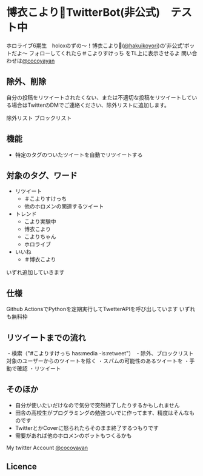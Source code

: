 # 博衣こより🧪TwitterBot(非公式)　テスト中

ホロライブ6期生　holoxのずの〜！博衣こより🧪([@hakuikoyori](https://twitter.com/hakuikoyori))の'非公式'ボットだよ〜
フォローしてくれたら＃こよりすけっち をTL上に表示させるよ
問い合わせは[@cocoyayan](https://twitter.com/cocoyayan)



## 除外、削除
自分の投稿をリツイートされたくない、または不適切な投稿をリツイートしている場合はTwitterのDMでご連絡ください、除外リストに追加します。

除外リスト
ブロックリスト

## 機能
- 特定のタグのついたツイートを自動でリツイートする             <!--check_tag-->


## 対象のタグ、ワード
- リツイート
  - ＃こよりすけっち
  - 他のホロメンの関連するツイート
- トレンド
  - こより実験中
  - 博衣こより
  - こよりちゃん
  - ホロライブ
- いいね
  - ＃博衣こより

いずれ追加していきます

## 仕様
Github ActionsでPythonを定期実行してTwetterAPIを呼び出しています
いずれも無料枠

## リツイートまでの流れ
・検索（"#こよりすけっち has:media -is:retweet"）
・除外、ブロックリスト対象のユーザーからのツイートを除く
・スパムの可能性のあるツイートを
・手動で確認
・リツイート


## そのほか
- 自分が使いたいだけなので気分で突然終了したりするかもしれません
- 田舎の高校生がプログラミングの勉強ついでに作ってます、精度はそんなものです
- TwitterとかCoverに怒られたらそのまま終了するつもりです
- 需要があれば他のホロメンのボットもつくるかも

My twitter Account [@cocoyayan](https://twitter.com/cocoyayan)

## Licence

